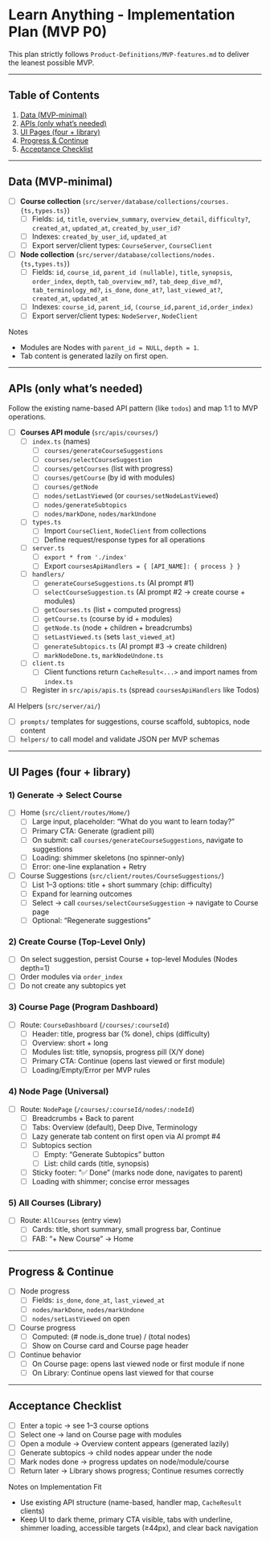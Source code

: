 # Learn Anything - Implementation Plan (MVP P0)

This plan strictly follows `Product-Definitions/MVP-features.md` to deliver the leanest possible MVP.

---

## Table of Contents

1. [Data (MVP-minimal)](#data-mvp-minimal)
2. [APIs (only what’s needed)](#apis-only-whats-needed)
3. [UI Pages (four + library)](#ui-pages-four--library)
4. [Progress & Continue](#progress--continue)
5. [Acceptance Checklist](#acceptance-checklist)

---

## Data (MVP-minimal)

- [ ] **Course collection** (`src/server/database/collections/courses.{ts,types.ts}`)
  - [ ] Fields: `id`, `title`, `overview_summary`, `overview_detail`, `difficulty?`, `created_at`, `updated_at`, `created_by_user_id?`
  - [ ] Indexes: `created_by_user_id`, `updated_at`
  - [ ] Export server/client types: `CourseServer`, `CourseClient`

- [ ] **Node collection** (`src/server/database/collections/nodes.{ts,types.ts}`)
  - [ ] Fields: `id`, `course_id`, `parent_id (nullable)`, `title`, `synopsis`, `order_index`, `depth`, `tab_overview_md?`, `tab_deep_dive_md?`, `tab_terminology_md?`, `is_done`, `done_at?`, `last_viewed_at?`, `created_at`, `updated_at`
  - [ ] Indexes: `course_id`, `parent_id`, `(course_id,parent_id,order_index)`
  - [ ] Export server/client types: `NodeServer`, `NodeClient`

Notes
- Modules are Nodes with `parent_id = NULL`, `depth = 1`.
- Tab content is generated lazily on first open.

---

## APIs (only what’s needed)

Follow the existing name-based API pattern (like `todos`) and map 1:1 to MVP operations.

- [ ] **Courses API module** (`src/apis/courses/`)
  - [ ] `index.ts` (names)
    - [ ] `courses/generateCourseSuggestions`
    - [ ] `courses/selectCourseSuggestion`
    - [ ] `courses/getCourses` (list with progress)
    - [ ] `courses/getCourse` (by id with modules)
    - [ ] `courses/getNode`
    - [ ] `nodes/setLastViewed` (or `courses/setNodeLastViewed`)
    - [ ] `nodes/generateSubtopics`
    - [ ] `nodes/markDone`, `nodes/markUndone`
  - [ ] `types.ts`
    - [ ] Import `CourseClient`, `NodeClient` from collections
    - [ ] Define request/response types for all operations
  - [ ] `server.ts`
    - [ ] `export * from './index'`
    - [ ] Export `coursesApiHandlers = { [API_NAME]: { process } }`
  - [ ] `handlers/`
    - [ ] `generateCourseSuggestions.ts` (AI prompt #1)
    - [ ] `selectCourseSuggestion.ts` (AI prompt #2 → create course + modules)
    - [ ] `getCourses.ts` (list + computed progress)
    - [ ] `getCourse.ts` (course by id + modules)
    - [ ] `getNode.ts` (node + children + breadcrumbs)
    - [ ] `setLastViewed.ts` (sets `last_viewed_at`)
    - [ ] `generateSubtopics.ts` (AI prompt #3 → create children)
    - [ ] `markNodeDone.ts`, `markNodeUndone.ts`
  - [ ] `client.ts`
    - [ ] Client functions return `CacheResult<...>` and import names from `index.ts`
  - [ ] Register in `src/apis/apis.ts` (spread `coursesApiHandlers` like Todos)

AI Helpers (`src/server/ai/`)
- [ ] `prompts/` templates for suggestions, course scaffold, subtopics, node content
- [ ] `helpers/` to call model and validate JSON per MVP schemas

---

## UI Pages (four + library)

### 1) Generate → Select Course

- [ ] Home (`src/client/routes/Home/`)
  - [ ] Large input, placeholder: “What do you want to learn today?”
  - [ ] Primary CTA: Generate (gradient pill)
  - [ ] On submit: call `courses/generateCourseSuggestions`, navigate to suggestions
  - [ ] Loading: shimmer skeletons (no spinner-only)
  - [ ] Error: one-line explanation + Retry

- [ ] Course Suggestions (`src/client/routes/CourseSuggestions/`)
  - [ ] List 1–3 options: title + short summary (chip: difficulty)
  - [ ] Expand for learning outcomes
  - [ ] Select → call `courses/selectCourseSuggestion` → navigate to Course page
  - [ ] Optional: “Regenerate suggestions”

### 2) Create Course (Top-Level Only)

- [ ] On select suggestion, persist Course + top-level Modules (Nodes depth=1)
- [ ] Order modules via `order_index`
- [ ] Do not create any subtopics yet

### 3) Course Page (Program Dashboard)

- [ ] Route: `CourseDashboard` (`/courses/:courseId`)
  - [ ] Header: title, progress bar (% done), chips (difficulty)
  - [ ] Overview: short + long
  - [ ] Modules list: title, synopsis, progress pill (X/Y done)
  - [ ] Primary CTA: Continue (opens last viewed or first module)
  - [ ] Loading/Empty/Error per MVP rules

### 4) Node Page (Universal)

- [ ] Route: `NodePage` (`/courses/:courseId/nodes/:nodeId`)
  - [ ] Breadcrumbs + Back to parent
  - [ ] Tabs: Overview (default), Deep Dive, Terminology
  - [ ] Lazy generate tab content on first open via AI prompt #4
  - [ ] Subtopics section
    - [ ] Empty: “Generate Subtopics” button
    - [ ] List: child cards (title, synopsis)
  - [ ] Sticky footer: “✅ Done” (marks node done, navigates to parent)
  - [ ] Loading with shimmer; concise error messages

### 5) All Courses (Library)

- [ ] Route: `AllCourses` (entry view)
  - [ ] Cards: title, short summary, small progress bar, Continue
  - [ ] FAB: “+ New Course” → Home

---

## Progress & Continue

- [ ] Node progress
  - [ ] Fields: `is_done`, `done_at`, `last_viewed_at`
  - [ ] `nodes/markDone`, `nodes/markUndone`
  - [ ] `nodes/setLastViewed` on open

- [ ] Course progress
  - [ ] Computed: (# node.is_done true) / (total nodes)
  - [ ] Show on Course card and Course page header

- [ ] Continue behavior
  - [ ] On Course page: opens last viewed node or first module if none
  - [ ] On Library: Continue opens last viewed for that course

---

## Acceptance Checklist

- [ ] Enter a topic → see 1–3 course options
- [ ] Select one → land on Course page with modules
- [ ] Open a module → Overview content appears (generated lazily)
- [ ] Generate subtopics → child nodes appear under the node
- [ ] Mark nodes done → progress updates on node/module/course
- [ ] Return later → Library shows progress; Continue resumes correctly

Notes on Implementation Fit
- Use existing API structure (name-based, handler map, `CacheResult` clients)
- Keep UI to dark theme, primary CTA visible, tabs with underline, shimmer loading, accessible targets (≥44px), and clear back navigation


